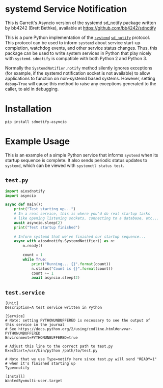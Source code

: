 # systemd Service Notification

This is Garrett's Asyncio version of the systemd sd_notify package written by bb4242 (Brett Bethke),
available at https://github.com/bb4242/sdnotify

This is a pure Python implementation of the
[`systemd`](http://www.freedesktop.org/wiki/Software/systemd/)
[`sd_notify`](http://www.freedesktop.org/software/systemd/man/sd_notify.html)
protocol. This protocol can be used to inform `systemd` about service start-up
completion, watchdog events, and other service status changes. Thus, this
package can be used to write system services in Python that play nicely with
`systemd`. `sdnotify` is compatible with both Python 2 and Python 3.

Normally the `SystemdNotifier.notify` method silently ignores exceptions (for example, if the
systemd notification socket is not available) to allow applications to
function on non-systemd based systems. However, setting `debug=True` will
cause this method to raise any exceptions generated to the caller, to
aid in debugging.

# Installation

`pip install sdnotify-asyncio`

# Example Usage

This is an example of a simple Python service that informs `systemd` when its
startup sequence is complete. It also sends periodic status updates to `systemd`,
which can be viewed with `systemctl status test`.

## `test.py`

```python
import aiosdnotify
import asyncio

async def main():
    print("Test starting up...")
    # In a real service, this is where you'd do real startup tasks
    # like opening listening sockets, connecting to a database, etc...
    await asyncio.sleep(2)
    print("Test startup finished")
    
    # Inform systemd that we've finished our startup sequence...
    async with aiosdnotify.SystemdNotifier() as n:
        n.ready()
        
        count = 1
        while True:
            print("Running... {}".format(count))
            n.status("Count is {}".format(count))
            count += 1
            await asyncio.sleep(2)
```

## `test.service`

    [Unit]
    Description=A test service written in Python

    [Service]
    # Note: setting PYTHONUNBUFFERED is necessary to see the output of this service in the journal
    # See https://docs.python.org/2/using/cmdline.html#envvar-PYTHONUNBUFFERED
    Environment=PYTHONUNBUFFERED=true

	# Adjust this line to the correct path to test.py
    ExecStart=/usr/bin/python /path/to/test.py

    # Note that we use Type=notify here since test.py will send "READY=1"
    # when it's finished starting up
	Type=notify
    
    [Install]
    WantedBy=multi-user.target
